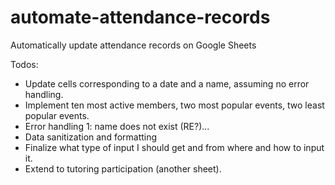 # automate-attendance-records
Automatically update attendance records on Google Sheets

Todos:
- Update cells corresponding to a date and a name, assuming no error handling.
- Implement ten most active members, two most popular events, two least popular events.
- Error handling 1: name does not exist (RE?)...
- Data sanitization and formatting
- Finalize what type of input I should get and from where and how to input it.
- Extend to tutoring participation (another sheet).
